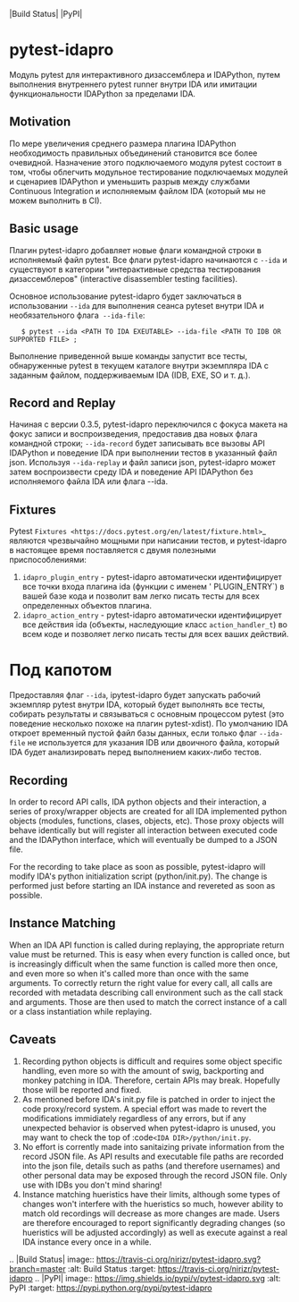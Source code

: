 |Build Status| |PyPI|

pytest-idapro
=============

Модуль pytest для интерактивного дизассемблера и IDAPython, путем выполнения внутреннего pytest runner внутри IDA или имитации функциональности IDAPython за пределами IDA.

Motivation
----------

По мере увеличения среднего размера плагина IDAPython необходимость правильных объединений становится все более очевидной. Назначение этого подключаемого модуля pytest состоит в том, чтобы облегчить модульное тестирование подключаемых модулей и сценариев IDAPython и уменьшить разрыв между службами Continuous Integration и исполняемым файлом IDA (который мы не можем выполнить в CI).

Basic usage
-----------

Плагин pytest-idapro добавляет новые флаги командной строки в исполняемый файл pytest.
Все флаги pytest-idapro начинаются с `--ida` и существуют в категории "интерактивные средства тестирования дизассемблеров" (interactive disassembler testing facilities).

Основное использование pytest-idapro будет заключаться в использовании `--ida` для выполнения сеанса pyteset внутри IDA и необязательного флага` --ida-file`:

```console
   $ pytest --ida <PATH TO IDA EXEUTABLE> --ida-file <PATH TO IDB OR SUPPORTED FILE> ;
```
Выполнение приведенной выше команды запустит все тесты, обнаруженные pytest в текущем каталоге внутри экземпляра IDA с заданным файлом, поддерживаемым IDA (IDB, EXE, SO и т. д.).

Record and Replay
-----------------

Начиная с версии 0.3.5, pytest-idapro переключился с фокуса макета на фокус записи и воспроизведения, предоставив два новых флага командной строки; `--ida-record` будет записывать все вызовы API IDAPython и поведение IDA при выполнении тестов в указанный файл json. Используя `--ida-replay` и файл записи json, pytest-idapro может затем воспроизвести среду IDA и поведение API IDAPython без исполняемого файла IDA или флага --ida.

Fixtures
--------

Pytest `Fixtures <https://docs.pytest.org/en/latest/fixture.html>`_ являются чрезвычайно мощными при написании тестов, и pytest-idapro в настоящее время поставляется с двумя полезными приспособлениями:

1.  `idapro_plugin_entry` - pytest-idapro автоматически идентифицирует все точки входа плагина ida (функции с именем ' PLUGIN_ENTRY`) в вашей базе кода и позволит вам легко писать тесты для всех определенных объектов плагина.
1.  `idapro_action_entry` - pytest-idapro автоматически идентифицирует все действия ida (объекты, наследующие класс `action_handler_t`) во всем коде и позволяет легко писать тесты для всех ваших действий.

Под капотом
======================

Предоставляя флаг `--ida`, ipytest-idapro будет запускать рабочий экземпляр pytest внутри IDA, который будет выполнять все тесты, собирать результаты и связываться с основным процессом pytest (это поведение несколько похоже на плагин pytest-xdist). По умолчанию IDA откроет временный пустой файл базы данных, если только флаг `--ida-file` не используется для указания IDB или двоичного файла, который IDA будет анализировать перед выполнением каких-либо тестов.

Recording
---------

In order to record API calls, IDA python objects and their interaction, a
series of proxy/wrapper objects are created for all IDA implemented python
objects (modules, functions, clases, objects, etc). Those proxy objects will
behave identically but will register all interaction between executed code and
the IDAPython interface, which will eventually be dumped to a JSON file.

For the recording to take place as soon as possible, pytest-idapro will modify
IDA's python initialization script (python/init.py). The change is performed
just before starting an IDA instance and revereted as soon as possible.

Instance Matching
-----------------

When an IDA API function is called during replaying, the appropriate return
value must be returned. This is easy when every function is called once, but is
increasingly difficult when the same function is called more then once, and
even more so when it's called more than once with the same arguments.
To correctly return the right value for every call, all calls are recorded with
metadata describing call environment such as the call stack and arguments.
Those are then used to match the correct instance of a call or a class
instantiation while replaying.

Caveats
-------

1. Recording python objects is difficult and requires some object specific
   handling, even more so with the amount of swig, backporting and monkey
   patching in IDA. Therefore, certain APIs may break. Hopefully those will be
   reported and fixed.
2. As mentioned before IDA's init.py file is patched in order to inject the
   code proxy/record system. A special effort was made to revert the
   modifications immidiately regardless of any errors, but if any unexpected
   behavior is observed when pytest-idapro is unused, you may want to check the
   top of :code`<IDA DIR>/python/init.py`.
3. No effort is corrently made into sanitaizing private information from the
   record JSON file. As API results and executable file paths are recorded into
   the json file, details such as paths (and therefore usernames) and other
   personal data may be exposed through the record JSON file. Only use with
   IDBs you don't mind sharing!
4. Instance matching hueristics have their limits, although some types of
   changes won't interfere with the hueristics so much, however ability to
   match old recordings will decrease as more changes are made.
   Users are therefore encouraged to report significantly degrading changes (so
   hueristics will be adjusted accordingly) as well as execute against a real
   IDA instance every once in a while.

.. |Build Status| image:: https://travis-ci.org/nirizr/pytest-idapro.svg?branch=master
   :alt: Build Status
   :target: https://travis-ci.org/nirizr/pytest-idapro
.. |PyPI| image:: https://img.shields.io/pypi/v/pytest-idapro.svg
   :alt: PyPI
   :target: https://pypi.python.org/pypi/pytest-idapro
